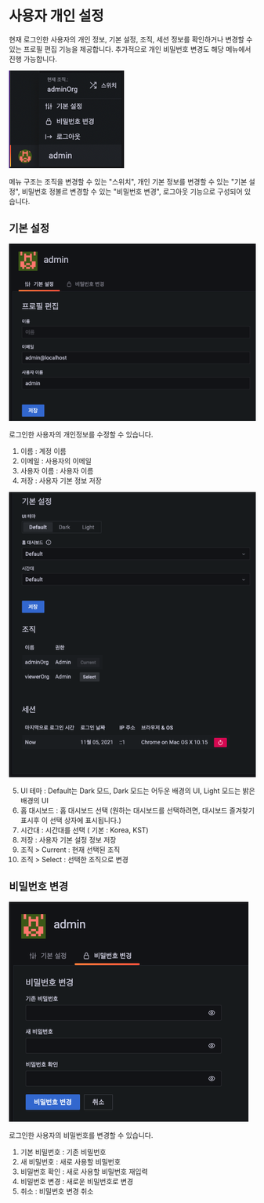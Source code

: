 # 사용자 개인 설정

 현재 로그인한 사용자의 개인 정보, 기본 설정, 조직, 세션 정보를 확인하거나 변경할 수 있는 프로필 편집 기능을 제공합니다. 추가적으로 개인 비밀번호 변경도 해당 메뉴에서 진행 가능합니다.

![wall-dashboard-server-personal-setting-menu](../../assets/images/wall-dashboard-server-personal-setting-menu.png)

메뉴 구조는 조직을 변경할 수 있는 "스위치", 개인 기본 정보를 변경할 수 있는 "기본 설정", 비밀번호 정볼르 변경할 수 있는 "비밀번호 변경", 로그아웃 기능으로 구성되어 있습니다.

## 기본 설정
![wall-dashboard-server-personal-setting-profile-1](../../assets/images/wall-dashboard-server-personal-setting-profile-1.png)

로그인한 사용자의 개인정보를 수정할 수 있습니다.

1) 이름 : 계정 이름  
2) 이메일 : 사용자의 이메일  
3) 사용자 이름 : 사용자 이름  
4) 저장 : 사용자 기본 정보 저장

![wall-dashboard-server-personal-setting-profile-2](../../assets/images/wall-dashboard-server-personal-setting-profile-2.png)

5) UI 테마 : Default는 Dark 모드, Dark 모드는 어두운 배경의 UI, Light 모드는 밝은 배경의 UI  
6) 홈 대시보드 : 홈 대시보드 선택 (원하는 대시보드를 선택하려면, 대시보드 즐겨찾기 표시후 이 선택 상자에 표시됩니다.)  
7) 시간대 : 시간대를 선택 ( 기본 : Korea, KST)  
8) 저장 : 사용자 기본 설정 정보 저장  
9) 조직 > Current : 현재 선택된 조직  
10) 조직 > Select : 선택한 조직으로 변경  

## 비밀번호 변경

![wall-dashboard-server-personal-setting-password](../../assets/images/wall-dashboard-server-personal-setting-password.png)

로그인한 사용자의 비밀번호를 변경할 수 있습니다.

1) 기본 비밀번호 : 기존 비밀번호
2) 새 비밀번호 : 새로 사용할 비밀번호
3) 비밀번호 확인 : 새로 사용할 비밀번호 재입력
4) 비밀번호 변경 : 새로운 비밀번호로 변경
5) 취소 : 비밀번호 변경 취소

